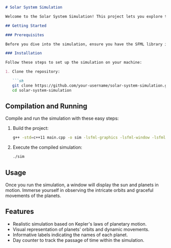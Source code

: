 ```markdown
# Solar System Simulation

Welcome to the Solar System Simulation! This project lets you explore the motion of planets in our solar system using the SFML graphics library and C++. Witness the beauty of planetary orbits and movements in a visually engaging way.

## Getting Started

### Prerequisites

Before you dive into the simulation, ensure you have the SFML library installed on your system. If not, you can conveniently download it from [SFML's official website](https://www.sfml-dev.org/download.php).

### Installation

Follow these steps to set up the simulation on your machine:

1. Clone the repository:

   ```sh
   git clone https://github.com/your-username/solar-system-simulation.git
   cd solar-system-simulation
   ```

## Compilation and Running

Compile and run the simulation with these easy steps:

1. Build the project:

   ```sh
   g++ -std=c++11 main.cpp -o sim -lsfml-graphics -lsfml-window -lsfml-system
   ```

2. Execute the compiled simulation:

   ```sh
   ./sim
   ```

## Usage

Once you run the simulation, a window will display the sun and planets in motion. Immerse yourself in observing the intricate orbits and graceful movements of the planets.

## Features

- Realistic simulation based on Kepler's laws of planetary motion.
- Visual representation of planets' orbits and dynamic movements.
- Informative labels indicating the names of each planet.
- Day counter to track the passage of time within the simulation.
